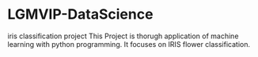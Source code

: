 # LGMVIP-DataScience
iris classification project
This Project is thorugh application of machine learning with python programming. It focuses on IRIS flower classification.
